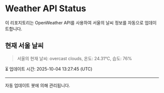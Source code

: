 
# Weather API Status

이 리포지토리는 OpenWeather API를 사용하여 서울의 날씨 정보를 자동으로 업데이트합니다.

## 현재 서울 날씨
> 서울의 현재 날씨: overcast clouds, 온도: 24.31°C, 습도: 76%

⏳ 업데이트 시간: 2025-10-04 13:27:45 (UTC)

---
자동 업데이트 봇에 의해 관리됩니다.
